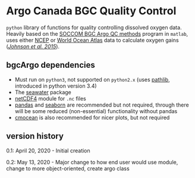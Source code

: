 # Argo Canada BGC Quality Control

`python` library of functions for quality controlling dissolved oxygen data.
Heavily based on the [SOCCOM BGC Argo QC methods](https://github.com/SOCCOM-BGCArgo/ARGO_PROCESSING) 
program in `matlab`, uses either 
[NCEP](https://psl.noaa.gov/data/gridded/data.ncep.reanalysis.html) 
or [World Ocean Atlas](https://www.nodc.noaa.gov/OC5/woa18/) data to
calculate oxygen gains 
([*Johnson et al. 2015*](https://doi.org/10.1175/JTECH-D-15-0101.1)).

## bgcArgo dependencies

- Must run on `python3`, not supported on `python2.x` (uses [pathlib](https://docs.python.org/3/library/pathlib.html), introduced in python version 3.4)
- The [seawater](https://pypi.org/project/seawater/) package
- [netCDF4](https://pypi.org/project/netCDF4/) module for `.nc` files
- [pandas](https://pandas.pydata.org/) and [seaborn](https://seaborn.pydata.org/) are recommended but not required, through there will be some reduced (non-essential) functionality without pandas
- [cmocean](https://matplotlib.org/cmocean/) is also recommended for nicer plots, but not required

## version history

0.1: April 20, 2020 - Initial creation

0.2: May 13, 2020 - Major change to how end user would use module, change to more object-oriented, create argo class
